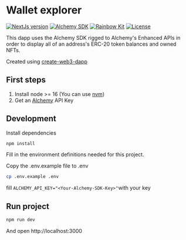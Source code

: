 # Wallet explorer

[![NextJs version](https://img.shields.io/github/package-json/dependency-version/Alderian/wallet-explorer/next?label=NextJS)](https://nextjs.org/)
[![Alchemy SDK](https://img.shields.io/github/package-json/dependency-version/Alderian/wallet-explorer/alchemy-sdk?label=Alchemy%20SDK)](https://docs.alchemy.com/reference/alchemy-sdk-quickstart)
[![Rainbow Kit](https://img.shields.io/github/package-json/dependency-version/Alderian/wallet-explorer/@rainbow-me/rainbowkit?label=Rainbow%20Kit)](https://github.com/rainbow-me/rainbowkit)
[![License](https://img.shields.io/github/license/Alderian/wallet-explorer)](https://github.com/Alderian/wallet-explorer/blob/main/LICENSE)

This dapp uses the Alchemy SDK rigged to Alchemy's Enhanced APIs in order to display all of an address's ERC-20 token balances and owned NFTs.

Created using [create-web3-dapp](https://github.com/alchemyplatform/create-web3-dapp)

## First steps

1. Install node >= 16 (You can use [nvm](https://github.com/nvm-sh/nvm))
2. Get an [Alchemy](https://www.alchemy.com) API Key

## Development

Install dependencies

```bash
npm install
```

Fill in the environment definitions needed for this project.

Copy the .env.example file to .env

```bash
cp .env.example .env
```

fill `ALCHEMY_API_KEY="<Your-Alchemy-SDK-Key>"`with your key

## Run project

```bash
npm run dev
```

And open http://localhost:3000
